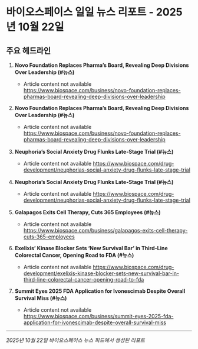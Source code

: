 # 바이오스페이스 일일 뉴스 리포트 - 2025년 10월 22일


## 주요 헤드라인

1. **Novo Foundation Replaces Pharma’s Board, Revealing Deep Divisions Over Leadership (#뉴스)**
   - Article content not available
   <https://www.biospace.com/business/novo-foundation-replaces-pharmas-board-revealing-deep-divisions-over-leadership>

2. **Novo Foundation Replaces Pharma’s Board, Revealing Deep Divisions Over Leadership (#뉴스)**
   - Article content not available
   <https://www.biospace.com/business/novo-foundation-replaces-pharmas-board-revealing-deep-divisions-over-leadership>

3. **Neuphoria’s Social Anxiety Drug Flunks Late-Stage Trial (#뉴스)**
   - Article content not available
   <https://www.biospace.com/drug-development/neuphorias-social-anxiety-drug-flunks-late-stage-trial>

4. **Neuphoria’s Social Anxiety Drug Flunks Late-Stage Trial (#뉴스)**
   - Article content not available
   <https://www.biospace.com/drug-development/neuphorias-social-anxiety-drug-flunks-late-stage-trial>

5. **Galapagos Exits Cell Therapy, Cuts 365 Employees (#뉴스)**
   - Article content not available
   <https://www.biospace.com/business/galapagos-exits-cell-therapy-cuts-365-employees>

6. **Exelixis’ Kinase Blocker Sets ‘New Survival Bar’ in Third-Line Colorectal Cancer, Opening Road to FDA (#뉴스)**
   - Article content not available
   <https://www.biospace.com/drug-development/exelixis-kinase-blocker-sets-new-survival-bar-in-third-line-colorectal-cancer-opening-road-to-fda>

7. **Summit Eyes 2025 FDA Application for Ivonescimab Despite Overall Survival Miss (#뉴스)**
   - Article content not available
   <https://www.biospace.com/business/summit-eyes-2025-fda-application-for-ivonescimab-despite-overall-survival-miss>


---
*2025년 10월 22일 바이오스페이스 뉴스 피드에서 생성된 리포트*